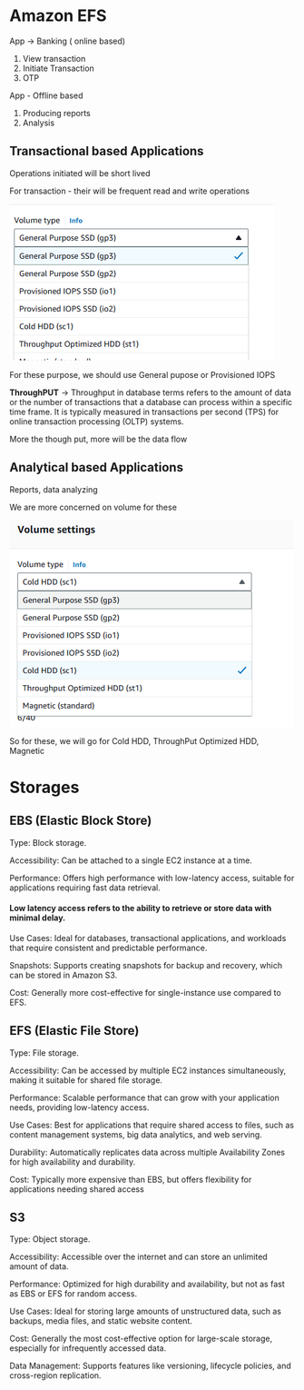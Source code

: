# Amazon EFS

App -> Banking ( online based)

1. View transaction
2. Initiate Transaction
3. OTP

App - Offline based

1. Producing reports
2. Analysis

## Transactional based Applications

Operations initiated will be short lived

For transaction - their will be frequent read and write operations

![alt text](image-45.png)

For these purpose, we should use General pupose or
Provisioned IOPS

<b>ThroughPUT</b> -> Throughput in database terms refers to the amount of data or the number of transactions that a database can process within a specific time frame. It is typically measured in transactions per second (TPS) for online transaction processing (OLTP) systems.

More the though put, more will be the data flow

## Analytical based Applications

Reports, data analyzing

We are more concerned on volume for these

![alt text](image-46.png)

So for these, we will go for Cold HDD, ThroughPut Optimized HDD, Magnetic

# Storages

## EBS (Elastic Block Store)

Type: Block storage.

Accessibility: Can be attached to a single EC2 instance at a time.

Performance: Offers high performance with low-latency access, suitable for applications requiring fast data retrieval.

#### Low latency access refers to the ability to retrieve or store data with minimal delay.

Use Cases: Ideal for databases, transactional applications, and workloads that require consistent and predictable performance.

Snapshots: Supports creating snapshots for backup and recovery, which can be stored in Amazon S3.

Cost: Generally more cost-effective for single-instance use compared to EFS.

## EFS (Elastic File Store)

Type: File storage.

Accessibility: Can be accessed by multiple EC2 instances simultaneously, making it suitable for shared file storage.

Performance: Scalable performance that can grow with your application needs, providing low-latency access.

Use Cases: Best for applications that require shared access to files, such as content management systems, big data analytics, and web serving.

Durability: Automatically replicates data across multiple Availability Zones for high availability and durability.

Cost: Typically more expensive than EBS, but offers flexibility for applications needing shared access

## S3

Type: Object storage.

Accessibility: Accessible over the internet and can store an unlimited amount of data.

Performance: Optimized for high durability and availability, but not as fast as EBS or EFS for random access.

Use Cases: Ideal for storing large amounts of unstructured data, such as backups, media files, and static website content.

Cost: Generally the most cost-effective option for large-scale storage, especially for infrequently accessed data.

Data Management: Supports features like versioning, lifecycle policies, and cross-region replication.
